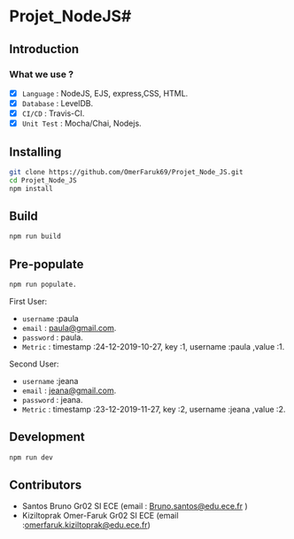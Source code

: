 # Projet_NodeJS#


## Introduction

### What we use ? 

- [x] `Language` : NodeJS, EJS, express,CSS, HTML.
- [x] `Database` : LevelDB.
- [x] `CI/CD` : Travis-CI. 
- [x] `Unit Test` : Mocha/Chai, Nodejs. 

## Installing

```bash
git clone https://github.com/OmerFaruk69/Projet_Node_JS.git
cd Projet_Node_JS
npm install
```

## Build

```bash
npm run build
```
## Pre-populate 
```bash
npm run populate.
```
First User:
-  `username` :paula 
- `email` : paula@gmail.com.
-  `password` : paula. 
-  `Metric` : timestamp :24-12-2019-10-27, key :1, username :paula ,value :1. 

Second User:

-  `username` :jeana 
- `email` : jeana@gmail.com.
-  `password` : jeana. 
-  `Metric` : timestamp :23-12-2019-11-27, key :2, username :jeana ,value :2. 


## Development

```bash
npm run dev
```


## Contributors 

- Santos Bruno Gr02 SI ECE (email : Bruno.santos@edu.ece.fr )
- Kiziltoprak Omer-Faruk Gr02 SI ECE (email :omerfaruk.kiziltoprak@edu.ece.fr)

